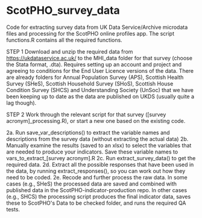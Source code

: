 # ScotPHO_survey_data
Code for extracting survey data from UK Data Service/Archive microdata files and processing for the ScotPHO online profiles app. The script functions.R contains all the required functions. 

STEP 1
Download and unzip the required data from https://ukdataservice.ac.uk/ to the MHI_data folder for that survey (choose the Stata format, .dta). Requires setting up an account and project and agreeing to conditions for the End User Licence versions of the data. There are already folders for Annual Population Survey (APS), Scottish Health Survey (SHeS), Scottish Household Survey (SHoS), Scottish House Condition Survey (SHCS) and Understanding Society (UnSoc) that we have been keeping up to date as the data are published on UKDS (usually quite a lag though).

STEP 2
Work through the relevant script for that survey ([survey acronym]_processing.R), or start a new one based on the existing code. 

2a. Run save_var_descriptions() to extract the variable names and descriptions from the survey data (without extracting the actual data)
2b. Manually examine the results (saved to an xlsx) to select the variables that are needed to produce your indicators. Save these variable names to vars_to_extract_[survey acronym].R
2c. Run extract_survey_data() to get the required data. 
2d. Extract all the possible responses that have been used in the data, by running extract_responses(), so you can work out how they need to be coded. 
2e. Recode and further process the raw data. In some cases (e.g., SHeS) the processed data are saved and combined with published data in the ScotPHO-indicator-production repo. In other cases (e.g., SHCS) the processing script produces the final indicator data, saves these to ScotPHO's Data to be checked folder, and runs the required QA tests. 
